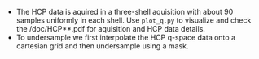* The HCP data is aquired in a three-shell aquisition with about 90 samples uniformly in each shell. Use `plot_q.py` to visualize and check the /doc/HCP**.pdf for aquisition and HCP data details.
* To undersample we first interpolate the HCP q-space data onto a cartesian grid and then undersample using a mask.
